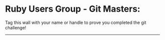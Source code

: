 <h1>Ruby Users Group - Git Masters:</h1>
Tag this wall with your name or handle to prove you completed the git challenge!
<hr>
